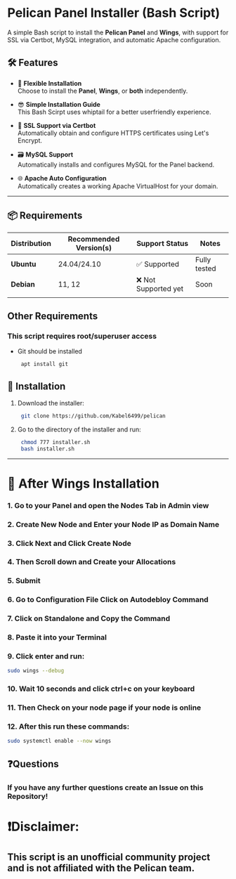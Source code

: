 # Pelican Panel Installer (Bash Script)

A simple Bash script to install the **Pelican Panel** and **Wings**, with support for SSL via Certbot, MySQL integration, and automatic Apache configuration.

## 🛠️ Features

- 🔧 **Flexible Installation**  
  Choose to install the **Panel**, **Wings**, or **both** independently.

- 😎 **Simple Installation Guide**  
  This Bash Scirpt uses whiptail for a better userfriendly experience.
  

- 🔐 **SSL Support via Certbot**  
  Automatically obtain and configure HTTPS certificates using Let's Encrypt.

- 🗃️ **MySQL Support**  
  Automatically installs and configures MySQL for the Panel backend.

- 🌐 **Apache Auto Configuration**  
  Automatically creates a working Apache VirtualHost for your domain.

---

## 📦 Requirements


| Distribution       | Recommended Version(s) | Support Status | Notes                            |
|--------------------|------------------------|----------------|----------------------------------|
| **Ubuntu**         | 24.04/24.10        | ✅ Supported    | Fully tested                     |
| **Debian**         | 11, 12                  | ❌ Not Supported yet    | Soon        |
|||||


## Other Requirements
### This script requires root/superuser access
- Git should be installed
   ```bash
    apt install git
   ```
## 🚀 Installation

1. Download the installer:
   ```bash
    git clone https://github.com/Kabel6499/pelican
   ```
2. Go to the directory of the installer and run:
    ```bash
     chmod 777 installer.sh
     bash installer.sh
     ```
---

# 🏁 After Wings Installation
### 1. Go to your Panel and open the Nodes Tab in Admin view
### 2. Create New Node and Enter your Node IP as Domain Name
### 3. Click Next and Click Create Node
### 4. Then Scroll down and Create your Allocations
### 5. Submit
### 6. Go to Configuration File Click on Autodebloy Command
### 7. Click on Standalone and Copy the Command
### 8. Paste it into your Terminal
### 9. Click enter and run:
```bash
sudo wings --debug
```
### 10. Wait 10 seconds and click ctrl+c on your keyboard
### 11. Then Check on your node page if your node is online
### 12. After this run these commands:
```bash
sudo systemctl enable --now wings
```

## ❓Questions
### If you have any further questions create an Issue on this Repository!

# ❗Disclaimer:
## This script is an unofficial community project and is not affiliated with the Pelican team.